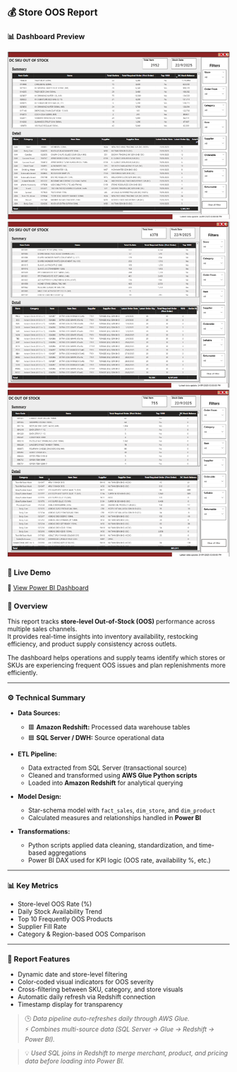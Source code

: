 ## 💰 Store OOS Report

### 📊 Dashboard Preview
![Dashboard Page 1](images/store-oos-p1.png)
![Dashboard Page 2](images/store-oos-p2.png)
![Dashboard Page 3](images/store-oos-p3.png)

### 🚀 Live Demo
🔗 [View Power BI Dashboard](https://app.powerbi.com/view?r=example)

### 🧠 Overview
This report tracks **store-level Out-of-Stock (OOS)** performance across multiple sales channels.  
It provides real-time insights into inventory availability, restocking efficiency, and product supply consistency across outlets.

The dashboard helps operations and supply teams identify which stores or SKUs are experiencing frequent OOS issues and plan replenishments more efficiently.

---

### ⚙️ Technical Summary
- **Data Sources:**  
  - 🟥 **Amazon Redshift:** Processed data warehouse tables  
  - 🟦 **SQL Server / DWH:** Source operational data  

- **ETL Pipeline:**  
  - Data extracted from SQL Server (transactional source)  
  - Cleaned and transformed using **AWS Glue Python scripts**  
  - Loaded into **Amazon Redshift** for analytical querying  

- **Model Design:**  
  - Star-schema model with `fact_sales`, `dim_store`, and `dim_product`  
  - Calculated measures and relationships handled in **Power BI**  

- **Transformations:**  
  - Python scripts applied data cleaning, standardization, and time-based aggregations  
  - Power BI DAX used for KPI logic (OOS rate, availability %, etc.)

---

### 📊 Key Metrics
- Store-level OOS Rate (%)  
- Daily Stock Availability Trend  
- Top 10 Frequently OOS Products  
- Supplier Fill Rate  
- Category & Region-based OOS Comparison  

---

### 🧩 Report Features
- Dynamic date and store-level filtering  
- Color-coded visual indicators for OOS severity  
- Cross-filtering between SKU, category, and store visuals  
- Automatic daily refresh via Redshift connection  
- Timestamp display for transparency  

> 🕒 *Data pipeline auto-refreshes daily through AWS Glue.*  
> ⚡ *Combines multi-source data (SQL Server → Glue → Redshift → Power BI).*

> 💡 *Used SQL joins in Redshift to merge merchant, product, and pricing data before loading into Power BI.*
